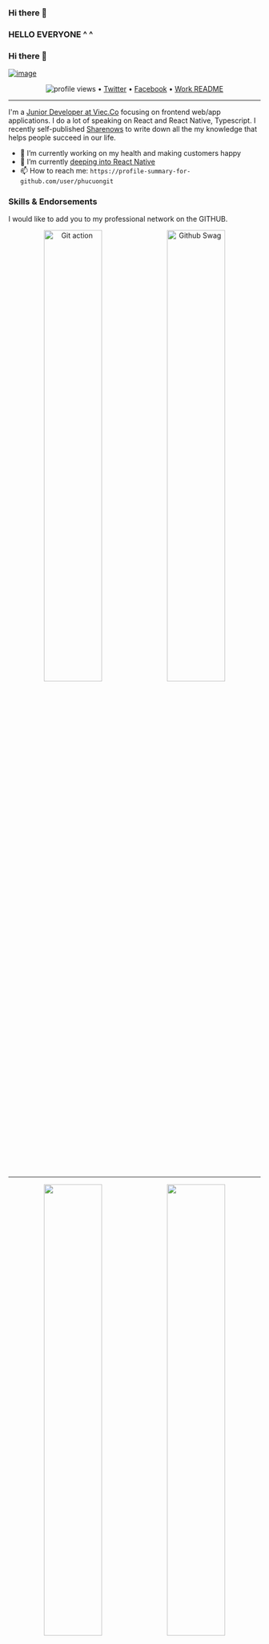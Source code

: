 ### Hi there 👋
### HELLO EVERYONE ^ ^

### Hi there 👋

[![image](https://i.imgur.com/xVVzoYk.jpg)](https://github.com/buiyenlinh?tab=repositories)

<p align="center">
  <img src="https://gpvc.arturio.dev/phucuongit" alt="profile views"> •   
  <a href="https://twitter.com/CuongLe96327730/follow?screen_name=swyx&amp;tw_p=followbutton" rel="nofollow">Twitter</a> •
  <a href="https://www.facebook.com/phucuong2106/" rel="nofollow">Facebook</a> •
  <a href="https://github.com/phucuongit/README">Work README</a>
</p>

---

I'm a [Junior Developer at Viec.Co](https://viec.co/) focusing on frontend web/app applications. I do a lot of speaking on React and React Native, Typescript. I recently self-published <a href="http://sharenows.com/">Sharenows</a> to write down all the my knowledge that helps people succeed in our life.

- 🔭 I’m currently working on my health and making customers happy
- 💬 I’m currently [deeping into React Native](https://reactnative.dev/)
- 📫 How to reach me: `https://profile-summary-for-github.com/user/phucuongit`

<!--START_SECTION:skill-->

### Skills & Endorsements

I would like to add you to my professional network on the GITHUB.


<p align="center">
  <img width="48%" src="https://user-images.githubusercontent.com/42716875/133955297-ee16a542-139e-43f3-8978-aba984c303aa.gif" alt="Git action" />
  <img width="48%" src="https://user-images.githubusercontent.com/42716875/133955440-897584eb-5a90-49d6-a29e-1cd34825861f.gif" alt="Github Swag" />
</p>


---

<p align="center">
  <img width="48%" src="https://github-readme-stats.vercel.app/api?username=phucuongit&show_icons=true&theme=tokyonight" />
  <img width="48%" src="https://github-readme-streak-stats.herokuapp.com/?user=phucuongit&theme=tokyonight" />
</p>


<h4 align="center">My Skills</h4>
<h1 align="center">❝</h1>

<table>
  <tr>
    <th>Skill</th>
    <th>Description</th>
  </tr>
  <tr>
    <td><a target="_blank" href="">FrontEnd</a></td>
    <td>I have experience as a front-end developer! Some kills that I use for my work such as ReactJS, VueJS, NextJS, NuxtJS, ReactNativeApp
  </tr>
  <tr>
    <td><a target="_blank" href="">BackEnd</a></td>
    <td>PHP: Laravel, Nodejs: Epress Js, Java: Spring MVC<td>
  </tr>
  <tr>
    <td><a target="_blank" href="">Database</a></td>
    <td>Mongodb 🌟, Oracle and the lastest is MySQL 🤩 !</td>
  </tr>

</table>
<p align="center"><a target="_blank" href="https://cv.sharenows.com/"><b size="30">My Curriculum Vitae</b></a></p>



<!--
**buiyenlinh/buiyenlinh** is a ✨ _special_ ✨ repository because its `README.md` (this file) appears on your GitHub profile.

Here are some ideas to get you started:

- 🔭 I’m currently working on ...
- 🌱 I’m currently learning ...
- 👯 I’m looking to collaborate on ...
- 🤔 I’m looking for help with ...
- 💬 Ask me about ...
- 📫 How to reach me: ...
- 😄 Pronouns: ...
- ⚡ Fun fact: ...
-->
